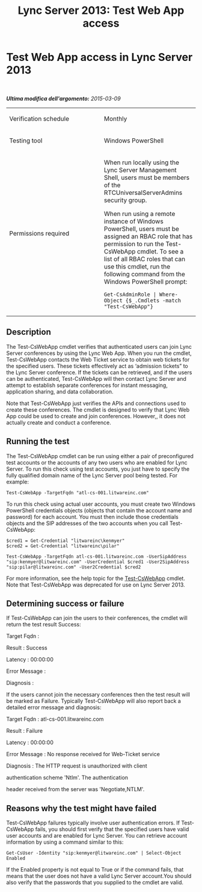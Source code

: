 ﻿---
title: 'Lync Server 2013: Test Web App access'
TOCTitle: Test Web App access
ms:assetid: 17d67ea3-f74d-4952-ac2b-92c0dacc8014
ms:mtpsurl: https://technet.microsoft.com/it-it/library/Dn767944(v=OCS.15)
ms:contentKeyID: 62486257
ms.date: 08/24/2015
mtps_version: v=OCS.15
ms.translationtype: HT
---

# Test Web App access in Lync Server 2013

 

_**Ultima modifica dell'argomento:** 2015-03-09_


<table>
<colgroup>
<col style="width: 50%" />
<col style="width: 50%" />
</colgroup>
<tbody>
<tr class="odd">
<td><p>Verification schedule</p></td>
<td><p>Monthly</p></td>
</tr>
<tr class="even">
<td><p>Testing tool</p></td>
<td><p>Windows PowerShell</p></td>
</tr>
<tr class="odd">
<td><p>Permissions required</p></td>
<td><p>When run locally using the Lync Server Management Shell, users must be members of the RTCUniversalServerAdmins security group.</p>
<p>When run using a remote instance of Windows PowerShell, users must be assigned an RBAC role that has permission to run the Test-CsWebApp cmdlet. To see a list of all RBAC roles that can use this cmdlet, run the following command from the Windows PowerShell prompt:</p>
<pre><code>Get-CsAdminRole | Where-Object {$_.Cmdlets -match &quot;Test-CsWebApp&quot;}</code></pre></td>
</tr>
</tbody>
</table>


## Description

The Test-CsWebApp cmdlet verifies that authenticated users can join Lync Server conferences by using the Lync Web App. When you run the cmdlet, Test-CsWebApp contacts the Web Ticket service to obtain web tickets for the specified users. These tickets effectively act as ‘admission tickets” to the Lync Server conference. If the tickets can be retrieved, and if the users can be authenticated, Test-CsWebApp will then contact Lync Server and attempt to establish separate conferences for instant messaging, application sharing, and data collaboration.

Note that Test-CsWebApp just verifies the APIs and connections used to create these conferences. The cmdlet is designed to verify that Lync Web App could be used to create and join conferences. However,, it does not actually create and conduct a conference.

## Running the test

The Test-CsWebApp cmdlet can be run using either a pair of preconfigured test accounts or the accounts of any two users who are enabled for Lync Server. To run this check using test accounts, you just have to specify the fully qualified domain name of the Lync Server pool being tested. For example:

    Test-CsWebApp -TargetFqdn "atl-cs-001.litwareinc.com"

To run this check using actual user accounts, you must create two Windows PowerShell credentials objects (objects that contain the account name and password) for each account. You must then include those credentials objects and the SIP addresses of the two accounts when you call Test-CsWebApp:

    $cred1 = Get-Credential "litwareinc\kenmyer"
    $cred2 = Get-Credential "litwareinc\pilar"
    
    Test-CsWebApp -TargetFqdn atl-cs-001.litwareinc.com -UserSipAddress "sip:kenmyer@litwareinc.com" -UserCredential $cred1 -User2SipAddress "sip:pilar@litwareinc.com" -User2Credential $cred2

For more information, see the help topic for the [Test-CsWebApp](test-cswebapp.md) cmdlet. Note that Test-CsWebApp was deprecated for use on Lync Server 2013.

## Determining success or failure

If Test-CsWebApp can join the users to their conferences, the cmdlet will return the test result Success:

Target Fqdn :

Result : Success

Latency : 00:00:00

Error Message :

Diagnosis :

If the users cannot join the necessary conferences then the test result will be marked as Failure. Typically Test-CsWebApp will also report back a detailed error message and diagnosis:

Target Fqdn : atl-cs-001.litwareinc.com

Result : Failure

Latency : 00:00:00

Error Message : No response received for Web-Ticket service

Diagnosis : The HTTP request is unauthorized with client

authentication scheme 'Ntlm'. The authentication

header received from the server was 'Negotiate,NTLM'.

## Reasons why the test might have failed

Test-CsWebApp failures typically involve user authentication errors. If Test-CsWebApp fails, you should first verify that the specified users have valid user accounts and are enabled for Lync Server. You can retrieve account information by using a command similar to this:

    Get-CsUser -Identity "sip:kenmyer@litwareinc.com" | Select-Object Enabled

If the Enabled property is not equal to True or if the command fails, that means that the user does not have a valid Lync Server account.You should also verify that the passwords that you supplied to the cmdlet are valid.

